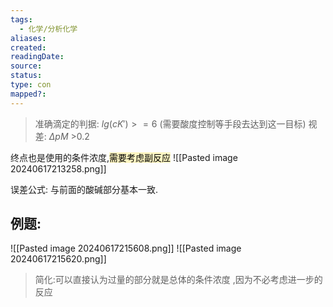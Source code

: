 ```yaml
---
tags:
  - 化学/分析化学
aliases: 
created: 
readingDate: 
source: 
status: 
type: con
mapped?:
---
```

>准确滴定的判据: $lg(cK')>=6$ (需要酸度控制等手段去达到这一目标)
>视差: $\Delta pM$ >0.2

终点也是使用的条件浓度,<mark style="background: #FFF3A3A6;">需要考虑副反应</mark>
![[Pasted image 20240617213258.png]]

误差公式:
与前面的酸碱部分基本一致.



## 例题:
![[Pasted image 20240617215608.png]] ![[Pasted image 20240617215620.png]]
>简化:可以直接认为过量的部分就是总体的条件浓度 ,因为不必考虑进一步的反应

